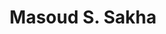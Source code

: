 ---
id: masoud_sakha
title: Masoud S. Sakha
filtername: M. S. Sakha
role: Ph. D. Student
status: current
year: 2025
bio: received his bachelor’s degree in the field of electrical engineering and master’s degree (first rank) in the field of Control engineering, both from the University of Tabriz, Iran. He is currently pursuing a Ph.D. under the guidance of Dr. Kamalapurkar in the Systems, Cognition, and Control Laboratory. His main research interests are Nonlinear and Optimal Control Theory.
---